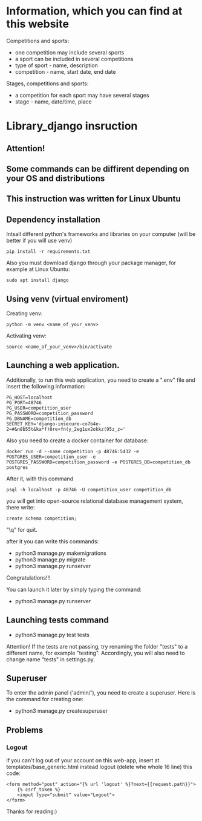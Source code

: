 # Information, which you can find at this website
Competitions and sports:

- one competition may include several sports
- a sport can be included in several competitions
- type of sport - name, description
- competition - name, start date, end date

Stages, competitions and sports:

- a competition for each sport may have several stages
- stage - name, date/time, place


# Library_django insruction

## Attention!
## Some commands can be diffirent depending on your OS and distributions
## This instruction was written for Linux Ubuntu


## Dependency installation
Intsall different python's frameworks and libraries on your computer (will be better if you will use venv)
```
pip install -r requirements.txt
```
Also you must download django through your package manager,
for example at Linux Ubuntu:
```
sudo apt install django
```

## Using venv (virtual enviroment)
Creating venv:
```
python -m venv <name_of_your_venv>
```
Activating venv:
```
source <name_of_your_venv>/bin/activate
```


## Launching a web application.
Additionally, to run this web application, you need to create a ".env" file and insert the following information:

```
PG_HOST=localhost
PG_PORT=48746
PG_USER=competition_user
PG_PASSWORD=competition_password
PG_DBNAME=competition_db
SECRET_KEY='django-insecure-co7b4e-2=#&n8b55t&ka*f)0re+fn(y_2eg1ux2okkz(95z_z='
```

Also you need to create a docker container for database:
```
docker run -d --name competition -p 48746:5432 -e POSTGRES_USER=competition_user -e POSTGRES_PASSWORD=competition_password -e POSTGRES_DB=competition_db postgres
```

After it, with this command
```
psql -h localhost -p 48746 -U competition_user competition_db
```
you will get into open-source relational database management system, there write:
```
create schema competition;
```
"\q" for quit.

after it you can write this commands:

* python3 manage.py makemigrations
* python3 manage.py migrate
* python3 manage.py runserver

Congratulations!!!

You can launch it later by simply typing the command:
- python3 manage.py runserver



## Launching tests command
- python3 manage.py test tests

Attention! If the tests are not passing, try renaming the folder "tests" to a different name, for example "testing". Accordingly, you will also need to change name "tests" in settings.py.

## Superuser
To enter the admin panel ('admin/'), you need to create a superuser. Here is the command for creating one:
- python3 manage.py createsuperuser

## Problems

### Logout
if you can't log out of your account on this web-app,
insert at templates/base_generic.html instead logout (delete whe whole 16 line) this code:
```
<form method="post" action="{% url 'logout' %}?next={{request.path}}">
    {% csrf_token %}
    <input type="submit" value="Logout">
</form>
```

Thanks for reading:)